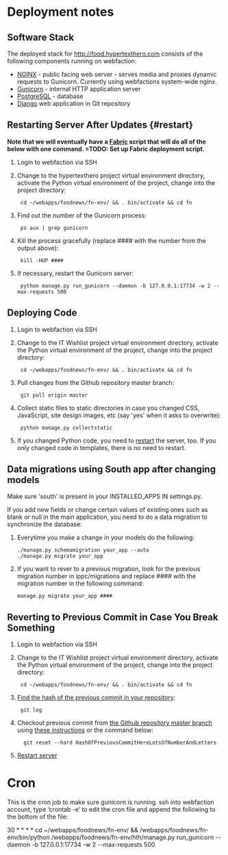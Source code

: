 # Deployment notes

## Software Stack

The deployed stack for <http://food.hypertexthero.com> consists of the following components running on webfaction:

- [NGINX](http://nginx.org/en/) - public facing web server - serves media and proxies dynamic requests to Gunicorn. Currently using webfactions system-wide nginx.
- [Gunicorn](http://gunicorn.org/ "Gunicorn 'Green Unicorn' is a Python WSGI HTTP Server for UNIX.") - internal HTTP application server
- [PostgreSQL](http://www.postgresql.org/) - database
- [Django](http://djangoproject.com/) web application in Git repository

## Restarting Server After Updates {#restart}

**Note that we will eventually have a [Fabric](http://docs.fabfile.org/en/1.6/) script that will do all of the below with one command. =TODO: Set up Fabric deployment script.**

1. Login to webfaction via SSH

2. Change to the hypertexthero project virtual environment directory, activate the Python virtual environment of the project, change into the project directory:

        cd ~/webapps/foodnews/fn-env/ && . bin/activate && cd fn

3. Find out the number of the Gunicorn process:

        ps aux | grep gunicorn

4. Kill the process gracefully (replace #### with the number from the output above):

        kill -HUP ####

5. If necessary, restart the Gunicorn server:

        python manage.py run_gunicorn --daemon -b 127.0.0.1:17734 -w 2 --max-requests 500


## Deploying Code

1. Login to webfaction via SSH

2. Change to the IT Wishlist project virtual environment directory, activate the Python virtual environment of the project, change into the project directory:

        cd ~/webapps/foodnews/fn-env/ && . bin/activate && cd fn

3. Pull changes from the Github repository master branch:

        git pull origin master

4. Collect static files to static directories in case you changed CSS, JavaScript, site design images, etc (say 'yes' when it asks to overwrite):

        python manage.py collectstatic

5. If you changed Python code, you need to <a href="#restart">restart</a> the server, too. If you only changed code in templates, there is no need to restart.

## Data migrations using South app after changing models

Make sure 'south' is present in your INSTALLED_APPS IN settings.py.

If you add new fields or change certain values of existing ones such as blank or null in the main application, you need to do a data migration to synchronize the database:

1. Everytime you make a change in your models do the following:

    `./manage.py schemamigration your_app --auto`  
    `./manage.py migrate your_app`

2. If you want to rever to a previous migration, look for the previous migration number in ippc/migrations and replace #### with the migration number in the following command:

    `manage.py migrate your_app ####`

## Reverting to Previous Commit in Case You Break Something

1. Login to webfaction via SSH

2. Change to the IT Wishlist project virtual environment directory, activate the Python virtual environment of the project, change into the project directory:

        cd ~/webapps/foodnews/fn-env/ && . bin/activate && cd fn

3. [Find the hash of the previous commit in your repository](http://git-scm.com/book/en/Git-Basics-Viewing-the-Commit-History):

        git log

4. Checkout previous commit from [the Github repository master branch](https://github.com/hypertexthero/hypertexthero.com/commits/master) using [these instructions](http://stackoverflow.com/a/4114122/412329) or the command below:

         git reset --hard HashOfPreviousCommitHereLotsOfNumberAndLetters

5. [Restart server](#restart)

# Cron

This is the cron job to make sure gunicorn is running.
ssh into webfaction account, type ‘crontab -e’ to edit the cron file and append the following to the bottom of the file:

  30 * * * * cd ~/webapps/foodnews/fn-env/ && /webapps/foodnews/fn-env/bin/python /webapps/foodnews/fn-env/hth/manage.py run_gunicorn --daemon -b 127.0.0.1:17734 -w 2 --max-requests 500
